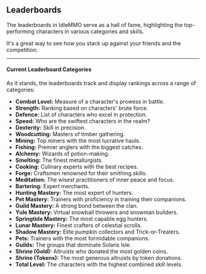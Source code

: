 ## Leaderboards

The leaderboards in IdleMMO serve as a hall of fame, highlighting the top-performing characters in various categories and skills. 

It's a great way to see how you stack up against your friends and the competition.

---

#### Current Leaderboard Categories

As it stands, the leaderboards track and display rankings across a range of categories:

- **Combat Level:** Measure of a character's prowess in battle.
- **Strength:** Ranking based on characters' brute force.
- **Defence:** List of characters who excel in protection.
- **Speed:** Who are the swiftest characters in the realm?
- **Dexterity:** Skill in precision.
- **Woodcutting:** Masters of timber gathering.
- **Mining:** Top miners with the most lucrative hauls.
- **Fishing:** Premier anglers with the biggest catches.
- **Alchemy:** Wizards of potion-making.
- **Smelting:** The finest metallurgists.
- **Cooking:** Culinary experts with the best recipes.
- **Forge:** Craftsmen renowned for their smithing skills.
- **Meditation:** The wisest practitioners of inner peace and focus.
- **Bartering:** Expert merchants.
- **Hunting Mastery:** The most expert of hunters.
- **Pet Mastery:** Trainers with proficiency in training their companions.
- **Guild Mastery:** A strong bond between the clan.
- **Yule Mastery:** Virtual snowball throwers and snowman builders. 
- **Springtide Mastery:** The most capable egg hunters.
- **Lunar Mastery:** Finest crafters of celestial scrolls. 
- **Shadow Mastery:** Elite pumpkin collectors and Trick-or-Treaters. 
- **Pets:** Trainers with the most formidable companions.
- **Guilds:** The groups that dominate Solaris Isle.
- **Shrine (Gold):** Altruists who donated the most golden coins.
- **Shrine (Tokens):** The most generous altruists by token donations.  
- **Total Level:** The characters with the highest combined skill levels.
